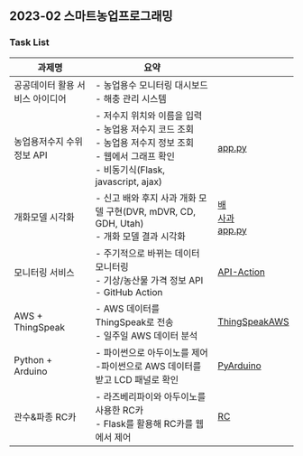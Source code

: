 ## 2023-02 스마트농업프로그래밍

### Task List
| 과제명               | 요약                                                                                                            |                                                                                                                     |
|-------------------|---------------------------------------------------------------------------------------------------------------|---------------------------------------------------------------------------------------------------------------------|
| 공공데이터 활용 서비스 아이디어 | - 농업용수 모니터링 대시보드<br/>- 해충 관리 시스템                                                                              |                                                                                                                     |
| 농업용저수지 수위 정보 API  | - 저수지 위치와 이름을 입력<br/>- 농업용 저수지 코드 조회<br/>- 농업용 저수지 정보 조회<br/>- 웹에서 그래프 확인<br/>- 비동기식(Flask, javascript, ajax) | [app.py](02_ReservoirAPI)                                                                                    |
| 개화모델 시각화          | - 신고 배와 후지 사과 개화 모델 구현(DVR, mDVR, CD, GDH, Utah)<br/>- 개화 모델 결과 시각화                                           | [배](03_FloweringModels/pear_model)<br/>[사과](03_FloweringModels/apple_model)<br/>[app.py](03_FloweringModels) |
| 모니터링 서비스          | - 주기적으로 바뀌는 데이터 모니터링<br/>- 기상/농산물 가격 정보 API<br/>- GitHub Action                                               | [API-Action](https://github.com/jungjae0/Action-API)                                                                |
| AWS + ThingSpeak  | - AWS 데이터를 ThingSpeak로 전송<br/>- 일주일 AWS 데이터 분석                                                                | [ThingSpeakAWS](05_ThingSpeakAWS)                                                                                   |
| Python + Arduino  | - 파이썬으로 아두이노를 제어<br/>-파이썬으로 AWS 데이터를 받고 LCD 패널로 확인                                                               | [PyArduino](06_PyArduino) |  
| 관수&파종 RC카  | - 라즈베리파이와 아두이노를 사용한 RC카<br/>- Flask를 활용해 RC카를 웹에서 제어                                                               | [RC](07_RC) |

